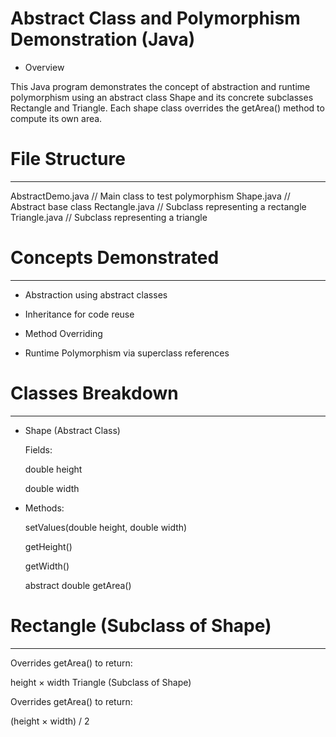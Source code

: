 # Abstract Class and Polymorphism Demonstration (Java)

* Overview

This Java program demonstrates the concept of abstraction and runtime polymorphism using an abstract class Shape and its concrete subclasses Rectangle and Triangle. Each shape class overrides the getArea() method to compute its own area.



# File Structure
----------------

AbstractDemo.java    // Main class to test polymorphism
Shape.java           // Abstract base class
Rectangle.java       // Subclass representing a rectangle
Triangle.java        // Subclass representing a triangle



# Concepts Demonstrated
-----------------------
* Abstraction using abstract classes

* Inheritance for code reuse

* Method Overriding

* Runtime Polymorphism via superclass references



# Classes Breakdown
-------------------
* Shape (Abstract Class)

	Fields:

	double height

	double width


* Methods:

	setValues(double height, double width)

	getHeight()

	getWidth()

	abstract double getArea()



# Rectangle (Subclass of Shape)
-------------------------------
Overrides getArea() to return:

height × width
Triangle (Subclass of Shape)

Overrides getArea() to return:

(height × width) / 2